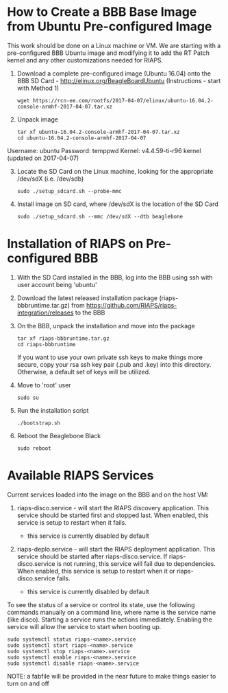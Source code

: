 # How to Create a BBB Base Image from Ubuntu Pre-configured Image

This work should be done on a Linux machine or VM.  We are starting with a pre-configured BBB Ubuntu image and modifying it to add the RT Patch kernel and any other customizations needed for RIAPS.

1. Download a complete pre-configured image (Ubuntu 16.04) onto the BBB SD Card - http://elinux.org/BeagleBoardUbuntu (Instructions - start with Method 1)

    ```
    wget https://rcn-ee.com/rootfs/2017-04-07/elinux/ubuntu-16.04.2-console-armhf-2017-04-07.tar.xz
    ```

2. Unpack image

    ```
  	tar xf ubuntu-16.04.2-console-armhf-2017-04-07.tar.xz
  	cd ubuntu-16.04.2-console-armhf-2017-04-07
  	```

  Username:  ubuntu
  Password:   temppwd
  Kernel:  v4.4.59-ti-r96 kernel (updated on 2017-04-07)

3. Locate the SD Card on the Linux machine, looking for the appropriate /dev/sdX (i.e. /dev/sdb)

  	```
    sudo ./setup_sdcard.sh --probe-mmc
  	```
  
4. Install image on SD card, where /dev/sdX is the location of the SD Card 

  	```
    sudo ./setup_sdcard.sh --mmc /dev/sdX --dtb beaglebone
  	```
  
# Installation of RIAPS on Pre-configured BBB 

1. With the SD Card installed in the BBB, log into the BBB using ssh with user account being 'ubuntu'

2. Download the latest released installation package (riaps-bbbruntime.tar.gz) from https://github.com/RIAPS/riaps-integration/releases to the BBB
    
3. On the BBB, unpack the installation and move into the package

	```
	tar xf riaps-bbbruntime.tar.gz
	cd riaps-bbbruntime
	```
   If you want to use your own private ssh keys to make things more secure, copy your rsa ssh key pair (.pub and .key) into 
   this directory. Otherwise, a default set of keys will be utilized.  

4. Move to 'root' user
	
	```
	sudo su   
	```	   
	
5. Run the installation script
	
	```
	./bootstrap.sh   
	```	   
6. Reboot the Beaglebone Black
	```
	sudo reboot   
	```
# Available RIAPS Services

Current services loaded into the image on the BBB and on the host VM:

1. riaps-disco.service - will start the RIAPS discovery application.  This service should be started first and stopped last.  When enabled, this service is setup to restart when it fails.
    
   - this service is currently disabled by default 

2. riaps-deplo.service - will start the RIAPS deployment application.  This service should be started after riaps-disco.service.  If riaps-disco.service is not running, this service will fail due to dependencies.  When enabled, this service is setup to restart when it or riaps-disco.service fails.

   - this service is currently disabled by default

To see the status of a service or control its state, use the following commands manually on a command line, where name is the service name (like disco).  Starting a service runs the actions immediately.  Enabling the service will allow the service to start when booting up.

   ```
   sudo systemctl status riaps-<name>.service
   sudo systemctl start riaps-<name>.service
   sudo systemctl stop riaps-<name>.service
   sudo systemctl enable riaps-<name>.service
   sudo systemctl disable riaps-<name>.service
   ```
 NOTE: a fabfile will be provided in the near future to make things easier to turn on and off
   
